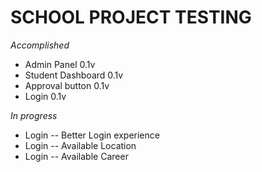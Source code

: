 # SCHOOL PROJECT TESTING

*Accomplished*
- Admin Panel 0.1v
- Student Dashboard 0.1v
- Approval button 0.1v
- Login 0.1v

*In progress*
- Login -- Better Login experience
- Login -- Available Location
- Login -- Available Career


